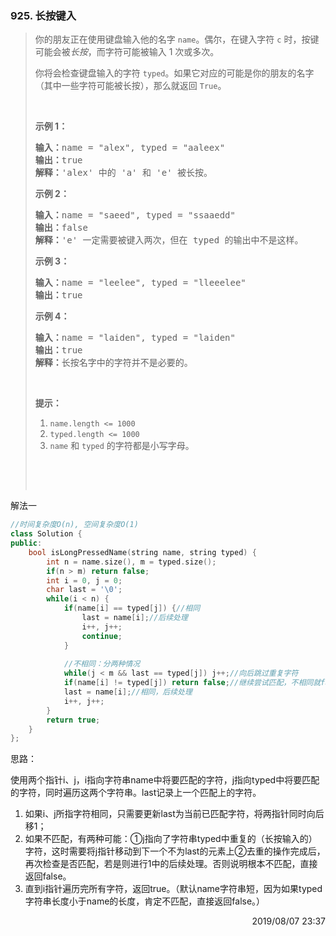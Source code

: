 ### 925. 长按键入

> <div class="content__2ebE"><p>你的朋友正在使用键盘输入他的名字&nbsp;<code>name</code>。偶尔，在键入字符&nbsp;<code>c</code>&nbsp;时，按键可能会被<em>长按</em>，而字符可能被输入 1 次或多次。</p>
> 
> <p>你将会检查键盘输入的字符&nbsp;<code>typed</code>。如果它对应的可能是你的朋友的名字（其中一些字符可能被长按），那么就返回&nbsp;<code>True</code>。</p>
> 
> <p>&nbsp;</p>
> 
> <p><strong>示例 1：</strong></p>
> 
> <pre><strong>输入：</strong>name = "alex", typed = "aaleex"
> <strong>输出：</strong>true
> <strong>解释：</strong>'alex' 中的 'a' 和 'e' 被长按。
> </pre>
> 
> <p><strong>示例 2：</strong></p>
> 
> <pre><strong>输入：</strong>name = "saeed", typed = "ssaaedd"
> <strong>输出：</strong>false
> <strong>解释：</strong>'e' 一定需要被键入两次，但在 typed 的输出中不是这样。
> </pre>
> 
> <p><strong>示例 3：</strong></p>
> 
> <pre><strong>输入：</strong>name = "leelee", typed = "lleeelee"
> <strong>输出：</strong>true
> </pre>
> 
> <p><strong>示例 4：</strong></p>
> 
> <pre><strong>输入：</strong>name = "laiden", typed = "laiden"
> <strong>输出：</strong>true
> <strong>解释：</strong>长按名字中的字符并不是必要的。
> </pre>
> 
> <p>&nbsp;</p>
> 
> <p><strong>提示：</strong></p>
> 
> <ol>
> 	<li><code>name.length &lt;= 1000</code></li>
> 	<li><code>typed.length &lt;= 1000</code></li>
> 	<li><code>name</code> 和&nbsp;<code>typed</code>&nbsp;的字符都是小写字母。</li>
> </ol>
> 
> <p>&nbsp;</p>
> 
> <p>&nbsp;</p>
> </div>

解法一
```cpp
//时间复杂度O(n), 空间复杂度O(1)
class Solution {
public:
    bool isLongPressedName(string name, string typed) {
        int n = name.size(), m = typed.size();
        if(n > m) return false;
        int i = 0, j = 0;
        char last = '\0';
        while(i < n) {
            if(name[i] == typed[j]) {//相同
                last = name[i];//后续处理
                i++, j++;
                continue;
            }
            
            //不相同：分两种情况
            while(j < m && last == typed[j]) j++;//向后跳过重复字符
            if(name[i] != typed[j]) return false;//继续尝试匹配，不相同就false
            last = name[i];//相同，后续处理
            i++, j++;
        }
        return true;
    }
};
```

思路：

使用两个指针i、j，i指向字符串name中将要匹配的字符，j指向typed中将要匹配的字符，同时遍历这两个字符串。last记录上一个匹配上的字符。

1. 如果i、j所指字符相同，只需要更新last为当前已匹配字符，将两指针同时向后移1；
2. 如果不匹配，有两种可能：①j指向了字符串typed中重复的（长按输入的）字符，这时需要将j指针移动到下一个不为last的元素上②去重的操作完成后，再次检查是否匹配，若是则进行1中的后续处理。否则说明根本不匹配，直接返回false。
3. 直到i指针遍历完所有字符，返回true。（默认name字符串短，因为如果typed字符串长度小于name的长度，肯定不匹配，直接返回false。）

<div style="text-align: right"> 2019/08/07 23:37 </div>